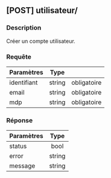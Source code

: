 ﻿---
id: Add utilisateur
hide_title: \[POST\] utilisateur/
---
## \[POST\] utilisateur/

### Description

Créer un compte utilisateur.

### Requête

| Paramètres       |Type      ||
| ------------- | :-----------: | -----: |
| identifiant      | string | obligatoire |
| email      | string | obligatoire |
| mdp      | string | obligatoire |


### Réponse

| Paramètres       |Type      |
| ------------- | :-----------: |
| status      | bool |  
| error     |   string    |
| message     |   string    |

